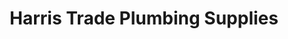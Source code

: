 ---
title: "Harris Trade Plumbing Supplies"
url: /eltham/harris-trade-plumbing-supplies/
shop: Baustoffe
---
